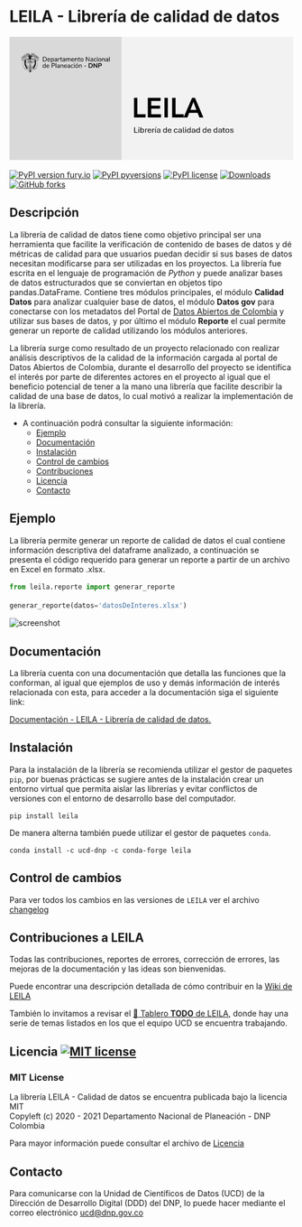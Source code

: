 # LEILA - Librería de calidad de datos

![screenshot](recursos/leila.png "LEILA")



[![PyPI version fury.io](https://badge.fury.io/py/leila.svg)](https://pypi.org/project/leila/) [![PyPI pyversions](https://img.shields.io/pypi/pyversions/leila.svg)](https://pypi.org/project/leila/)
 [![PyPI license](https://img.shields.io/pypi/l/leila.svg)](https://pypi.org/project/leila/) [![Downloads](https://pepy.tech/badge/leila)](https://pepy.tech/project/leila) [![GitHub forks](https://img.shields.io/github/forks/ucd-dnp/leila.svg?style=social&label=Fork&maxAge=2592000)](https://github.com/ucd-dnp/leila/)

## Descripción

La librería de calidad de datos tiene como objetivo principal ser una herramienta que facilite la verificación de contenido de bases de datos y dé métricas de calidad para que usuarios puedan decidir si sus bases de datos necesitan modificarse para ser utilizadas en los proyectos. La librería fue escrita en el lenguaje de programación de <em>Python</em> y puede analizar bases de datos estructurados que se conviertan en objetos tipo pandas.DataFrame. Contiene tres módulos principales, el módulo <strong>Calidad Datos</strong> para analizar cualquier base de datos, el módulo <strong>Datos gov</strong> para conectarse con los metadatos del Portal de [Datos Abiertos de Colombia](https://www.datos.gov.co/) y utilizar sus bases de datos, y por último el módulo <strong>Reporte</strong> el cual permite generar un reporte de calidad utilizando los módulos anteriores.

La librería surge como resultado de un proyecto relacionado con realizar análisis descriptivos de la calidad de la información cargada al portal de Datos Abiertos de Colombia, durante el desarrollo del proyecto se identifica el interés por parte de diferentes actores en el proyecto al igual que el beneficio potencial de tener a la mano una librería que facilite describir la calidad de una base de datos, lo cual motivó a realizar la implementación de la librería.

- A continuación podrá consultar la siguiente información:
  - [Ejemplo](#ejemplo)
  - [Documentación](#documentaci%C3%B3n)  
  - [Instalación](#instalaci%C3%B3n)
  - [Control de cambios](#control-de-cambios)
  - [Contribuciones](#contribuciones)
  - [Licencia](#licencia)
  - [Contacto](#contacto)

## Ejemplo

La librería permite generar un reporte de calidad de datos el cual contiene información descriptiva del dataframe analizado, a continuación se presenta el código requerido para generar un reporte a partir de un archivo en Excel en formato .xlsx.

``` python
from leila.reporte import generar_reporte

generar_reporte(datos='datosDeInteres.xlsx')
```

![screenshot](https://raw.githubusercontent.com/ucd-dnp/leila/master/recursos/vista_reporte.gif "Reporte")

## Documentación

La librería cuenta con una documentación que detalla las funciones que la conforman, al igual que ejemplos de uso y demás información de interés relacionada con esta, para acceder a la documentación siga el siguiente link:

[Documentación - LEILA - Librería de calidad de datos.](https://ucd-dnp.github.io/leila/)

## Instalación

Para la instalación de la librería se recomienda utilizar el gestor de paquetes ``pip``, por buenas prácticas se sugiere antes de la instalación crear un entorno virtual que permita aislar las librerías y evitar conflictos de versiones con el entorno de desarrollo base del computador.

``` linux
pip install leila
```

De manera alterna también puede utilizar el gestor de paquetes ``conda``.

```
conda install -c ucd-dnp -c conda-forge leila
```
## Control de cambios

Para ver todos los cambios en las versiones de `LEILA` ver el archivo [changelog](https://github.com/ucd-dnp/leila/wiki/Changelog)
## Contribuciones a LEILA

Todas las contribuciones, reportes de errores, corrección de errores, las mejoras de la documentación y las ideas son bienvenidas.

Puede encontrar una descripción detallada de cómo contribuir en la [Wiki de LEILA](https://github.com/ucd-dnp/leila/wiki)

También lo invitamos a revisar el [:calendar: Tablero **TODO** de LEILA](https://github.com/users/ucd-dnp/projects/3), donde hay una serie de temas listados en los que el equipo UCD se encuentra trabajando.

## Licencia [![MIT license](https://img.shields.io/badge/License-MIT-blue.svg)](https://lbesson.mit-license.org/)

### **MIT License** 

La librería LEILA - Calidad de datos se encuentra publicada bajo la licencia MIT <br />
Copyleft (c) 2020 - 2021 Departamento Nacional de Planeación - DNP Colombia

Para mayor información puede consultar el archivo de [Licencia](https://github.com/ucd-dnp/leila/blob/master/LICENSE)

## Contacto

Para comunicarse con la Unidad de Científicos de Datos (UCD) de la Dirección de Desarrollo Digital (DDD) del DNP, lo puede hacer mediante el correo electrónico ucd@dnp.gov.co
